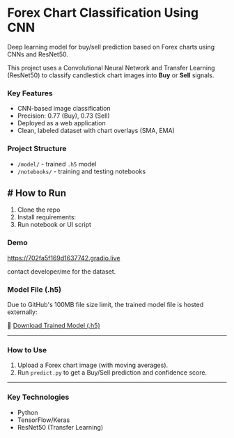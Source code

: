 # Forex Chart Classification Using CNN

Deep learning model for buy/sell prediction based on Forex charts using CNNs and ResNet50.

This project uses a Convolutional Neural Network and Transfer Learning (ResNet50) to classify candlestick chart images into **Buy** or **Sell** signals.

###  Key Features
- CNN-based image classification
- Precision: 0.77 (Buy), 0.73 (Sell)
- Deployed as a web application
- Clean, labeled dataset with chart overlays (SMA, EMA)

###  Project Structure
- `/model/` - trained `.h5` model
- `/notebooks/` - training and testing notebooks

## # How to Run
1. Clone the repo
2. Install requirements: 
3. Run notebook or UI script

###  Demo
https://702fa5f169d1637742.gradio.live

contact developer/me for the dataset. 

### Model File (.h5)

Due to GitHub's 100MB file size limit, the trained model file is hosted externally:

🔗 [Download Trained Model (.h5)](https://drive.google.com/file/d/1XGMSDiAeas65lmKnIDA_4lM2QKViS9up/view?usp=drive_link)

---

###  How to Use

1. Upload a Forex chart image (with moving averages).
2. Run `predict.py` to get a Buy/Sell prediction and confidence score.

---

### Key Technologies

- Python
- TensorFlow/Keras
- ResNet50 (Transfer Learning)
